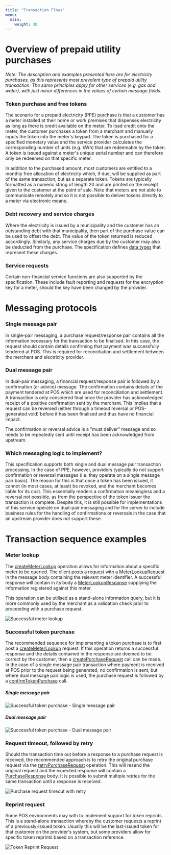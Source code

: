 ```yaml
---
title: "Transaction Flows"
menu:
  main:
    weight: 30
---
```


# Overview of prepaid utility purchases
_Note: The description and examples presented here are for electricity purchases, as this represents most prevalent type of prepaid utility transaction. The same principles apply for other services (e.g. gas and water), with just minor differences in the values of certain message fields._

### Token purchase and free tokens
The scenario for a prepaid electricity (PPE) purchase is that a customer has a meter installed at their home or work premises that dispenses electricity as long as there is credit available on the meter. To load credit onto the meter, the customer purchases a token from a merchant and manually inputs the token into the meter's keypad. The token is purchased for a specified monetary value and the service provider calculates the corresponding number of units (e.g. kWh) that are redeemable by the token. A token is issued against a meter's unique serial number and can therefore only be redeemed on that specific meter.

In addition to the purchased amount, most customers are entitled to a monthly free allocation of electricity which, if due, will be supplied as part of the same transaction, but as a separate token. Tokens are typically formatted as a numeric string of length 20 and are printed on the receipt given to the customer at the point of sale. Note that meters are not able to communicate remotely and so it is not possible to deliver tokens directly to a meter via electronic means.

### Debt recovery and service charges
Where the electricity is issued by a municipality and the customer has an outstanding debt with that municipality, then part of the purchase value can be used to offset the debt. The value of the token returned is reduced accordingly. Similarly, any service charges due by the customer may also be deducted from the purchase. The specification defines [data types](/specification/definitions) that represent these charges.

### Service requests
Certain non-financial service functions are also supported by the specification. These include fault reporting and requests for the encryption key for a meter, should the key have been changed by the provider.

# Messaging protocols
### Single message pair
In single-pair messaging, a purchase request/response pair contains all the information necessary for the transaction to be finalised. In this case, the request should contain details confirming that payment was successfully tendered at POS. This is required for reconciliation and settlement between the merchant and electricity provider.

### Dual message pair
In dual-pair messaging, a financial request/response pair is followed by a confirmation (or advice) message. The confirmation contains details of the payment tendered at POS which are used for reconciliation and settlement. A transaction is only considered final once the provider has acknowledged receipt of a positive confirmation sent by the merchant. This implies that a request can be reversed (either through a timeout reversal or POS-generated void) before it has been finalised and thus have no financial impact.

The confirmation or reversal advice is a "must deliver" message and so needs to be repeatedly sent until receipt has been acknowledged from upstream.

### Which messaging logic to implement?
This specification supports both single and dual message pair transaction processing. In the case of PPE, however, providers typically do not support confirmation or reversal messages (i.e. they operate on a single message pair basis). The reason for this is that once a token has been issued, it cannot (in most cases, at least) be revoked, and the merchant becomes liable for its cost. This essentially renders a confirmation meaningless and a reversal not possible, as from the perspective of the token issuer the transaction is complete. Despite this, it is still possible for implementations of this service operate on dual-pair messaging and for the server to include business rules for the handling of confirmations or reversals in the case that an upstream provider does not support these.

# Transaction sequence examples
### Meter lookup
The [createMeterLookup](/specification/operations/#createMeterLookup) operation allows for information about a specific meter to be queried. The client posts a request with a [MeterLookupRequest](/specification/definitions/#MeterLookupRequest) in the message body containing the relevant meter identifier. A successful response will contain in its body a [MeterLookupResponse](/specification/definitions/#MeterLookupResponse) supplying the information registered against this meter.

This operation can be utilised as a stand-alone information query, but it is more commonly used by the merchant as a validation check prior to proceeding with a purchase request.

![Successful meter lookup](/images/sequence-meter-lookup.png "Successful meter lookup")

### Successful token purchase
The recommended sequence for implementing a token purchase is to first post a [createMeterLookup](/specification/operations/#createMeterLookup) request. If this operation returns a successful response and the details contained in the response are deemed to be correct by the customer, then a [createPurchaseRequest](/specification/operations/#createPurchaseRequest) call can be made. In the case of a single message pair transaction where payment is received at POS prior to the request being generated, no confirmation is sent, but where dual message pair logic is used, the purchase request is followed by a [confirmTokenPurchase](/specification/operations/#confirmTokenPurchase) call.

##### Single message pair

![Successful token purchase - Single message pair](/images/sequence_successful-purchase-single.png "Successful token purchase - Single message pair")

##### Dual message pair

![Successful token purchase - Dual message pair](/images/sequence_successful-purchase-dual.png "Successful token purchase - Dual message pair")

### Request timeout, followed by retry
Should the transaction time out before a response to a purchase request is received, the recommended approach is to retry the original purchase request via the [retryPurchaseRequest](specification/definitions/#retryPurchaseRequest) operation. This will resend the original request and the expected response will contain a [PurchaseResponse](specification/definitions/#PurchaseResponse) body. It is possible to submit multiple retries for the same transaction until a response is received.

![Purchase request timeout with retry](/images/sequence_purchase-timeout-retry.png "Purchase request timeout with retry")

### Reprint request
Some POS environments may with to implement support for token reprints. This is a stand-alone transaction whereby the customer requests a reprint of a previously-issued token. Usually this will be the last-issued token for that customer on the provider's system, but some providers allow for specific token reprints based on a transaction reference.

![Token Reprint Request](/images/sequence_reprint-request.png "Token Reprint Request")
